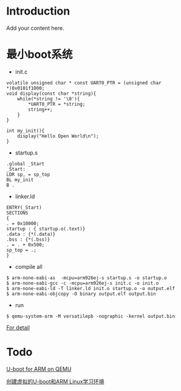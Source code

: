 # Introduction #

Add your content here.


# 最小boot系统 #

  * init.c
```
volatile unsigned char * const UART0_PTR = (unsigned char *)0x0101f1000;
void display(const char *string){
    while(*string != '\0'){
        *UART0_PTR = *string;
        string++;
    }
}
 
int my_init(){
    display("Hello Open World\n");
}
```
  * startup.s
```
.global _Start
_Start:
LDR sp, = sp_top
BL my_init
B .
```
  * linker.ld
```
ENTRY(_Start)
SECTIONS
{
. = 0x10000;
startup : { startup.o(.text)}
.data : {*(.data)}
.bss : {*(.bss)}
. = . + 0x500;
sp_top = .;
}
```
  * compile all
```
$ arm-none-eabi-as  -mcpu=arm926ej-s startup.s -o startup.o
$ arm-none-eabi-gcc -c -mcpu=arm926ej-s init.c -o init.o
$ arm-none-eabi-ld -T linker.ld init.o startup.o -o output.elf
$ arm-none-eabi-objcopy -O binary output.elf output.bin
```
  * run
```
$ qemu-system-arm -M versatilepb -nographic -kernel output.bin
```
[For detail](http://www.linuxforu.com/2011/07/qemu-for-embedded-systems-development-part-2/)
# Todo #

[U-boot for ARM on QEMU](http://blog.chinaunix.net/uid-24404030-id-2609492.html)

[创建虚拟的U-boot和ARM Linux学习环境](http://blog.chinaunix.net/uid-24404030-id-2609494.html)